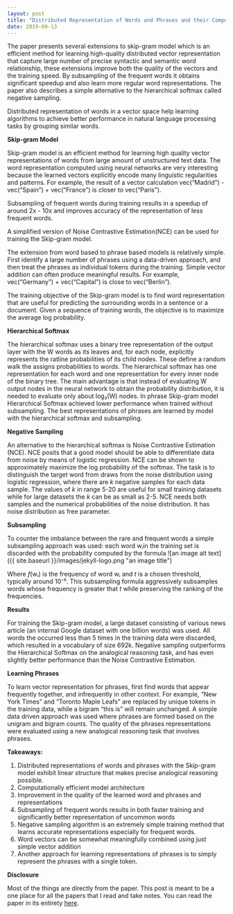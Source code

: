 ```yaml
---
layout: post
title: "Distributed Representation of Words and Phrases and their Compositionality"
date: 2019-09-13
---
```


The paper presents several extensions to skip-gram model which is an efficient method for learning high-quality distributed vector representation that capture large number of precise syntactic and semantic word relationship, these extensions improve both the quality of the vectors and the training speed.  By subsampling of the frequent words it obtains significant speedup and also learn more regular word representations.
The paper also describes a simple alternative to the hierarchical softmax called negative sampling.

Distributed representation of words in a vector space help learning algorithms to achieve better performance in natural language processing tasks by grouping similar words.

**Skip-gram Model**

Skip-gram model is an efficient method for learning high quality vector representations of words from large amount of unstructured text data. The word representation computed using neural networks are very interesting because the learned vectors explicitly encode many linguistic regularities and patterns.  For example, the result of a vector calculation vec(“Madrid”) - vec(“Spain”)  + vec(“France”) is closer to vec(“Paris”).

Subsampling of frequent words during training results in a speedup of around 2x - 10x and improves accuracy of the representation of less frequent words.

A simplified version of Noise Contrastive Estimation(NCE) can be used for training the Skip-gram model. 

The extension from word based to phrase based models is relatively simple. First identify a large number of phrases using a data-driven approach, and then treat the phrases as individual tokens during the training.  Simple vector addition can often produce meaningful results. For example, vec(“Germany”) + vec(“Capital”) is close to vec(“Berlin”).

The training objective of the Skip-gram model is to find word representation that are useful for predicting the surrounding words in a sentence or a document. Given a sequence of training words, the objective is to maximize the average log probability.

**Hierarchical Softmax**

The hierarchical softmax uses a binary tree representation of the output layer with the W words as its leaves and, for each node, explicitly represents the ratline probabilities of its child nodes. These define a random walk the assigns probabilities to words. The hierarchical softmax has one representation for each word and one representation for every inner node of the binary tree. The main advantage is that instead of evaluating W output nodes in the neural network to obtain the probability distribution, it is needed to evaluate only about log₂(W) nodes. In phrase Skip-gram model Hierarchical Softmax achieved lower performance when trained without subsampling. The best representations of phrases are learned by model with the hierarchical softmax and subsampling.

**Negative Sampling**

An alternative to the hierarchical softmax is Noise Contrastive Estimation (NCE). NCE posits that a good model should be able to differentiate data from noise by means of logistic regression. NCE can be shown to approximately maximize the log probability of the softmax. The task is to distinguish the target word from draws from the noise distribution using logistic regression, where there are _k_ negative samples for each data sample. The values of _k_ in range 5-20 are useful for small training datasets while for large datasets the _k_ can be as small as 2-5. NCE needs both samples and the numerical probabilities of the noise distribution. It has noise distribution as free parameter.

**Subsampling**

To counter the imbalance between the rare and frequent words a simple subsampling approach was used: each word wᵢin the training set is discarded with the probability computed by the formula
![an image alt text]({{ site.baseurl }}/images/jekyll-logo.png "an image title")

Where _f_(wᵢ)  is the frequency of word wᵢ and _t_ is a chosen threshold, typically around 10⁻⁵. This subsampling formula aggressively subsamples words whose frequency is greater that _t_ while preserving the ranking of the frequencies. 

**Results**

For training the Skip-gram model, a large dataset consisting of various news article (an internal Google dataset with one billion words) was used. All words the occurred less than 5 times in the training data were discarded, which resulted in a vocabulary of size 692k. Negative sampling outperforms the Hierarchical Softmax on the analogical reasoning task, and has even slightly better performance than the Noise Contrastive Estimation. 

**Learning Phrases**

To learn vector representation for phrases, first find words that appear frequently together, and infrequently in other context. For example, “New York Times” and “Toronto Maple Leafs” are replaced by unique tokens in the training data, while a bigram “this is” will remain unchanged. A simple data driven approach was used where phrases are formed based on the unigram and bigram counts. The quality of the phrases representations were evaluated using a new analogical reasoning task that involves phrases. 

**Takeaways:**
1. Distributed representations of words and phrases with the Skip-gram model exhibit linear structure that makes precise analogical reasoning possible.
2. Computationally efficient model architecture
3. Improvement in the quality of the learned word and phrases and representations
4. Subsampling of frequent words results in both faster training and significantly better representation of uncommon words
5. Negative sampling algorithm is an extremely simple training method that learns accurate representations especially for frequent words.
6. Word vectors can be somewhat meaningfully combined using just simple vector addition
7. Another approach for learning representations of phrases is to simply represent the phrases with a single token.

**Disclosure**

Most of the things are directly from the paper. This post is meant to be a one place for all the papers that I read and take notes.
You can read the paper in its entirety [here](https://papers.nips.cc/paper/5021-distributed-representations-of-words-and-phrases-and-their-compositionality.pdf).